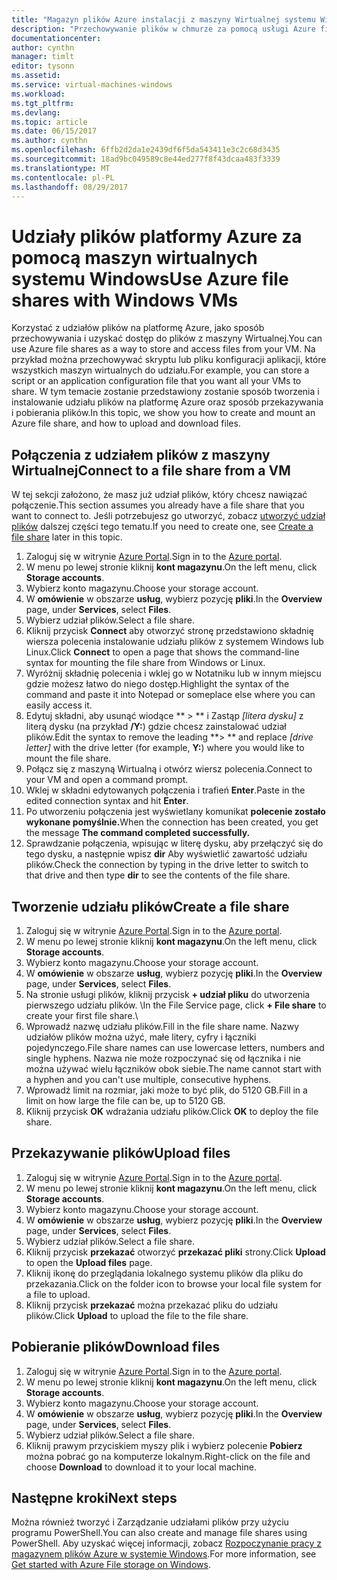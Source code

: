 ```yaml
---
title: "Magazyn plików Azure instalacji z maszyny Wirtualnej systemu Windows Azure | Dokumentacja firmy Microsoft"
description: "Przechowywanie plików w chmurze za pomocą usługi Azure file storage i instalowanie udziału plików w chmurze z maszyny wirtualnej platformy Azure (VM)."
documentationcenter: 
author: cynthn
manager: timlt
editor: tysonn
ms.assetid: 
ms.service: virtual-machines-windows
ms.workload: 
ms.tgt_pltfrm: 
ms.devlang: 
ms.topic: article
ms.date: 06/15/2017
ms.author: cynthn
ms.openlocfilehash: 6ffb2d2da1e2439df6f5da543411e3c2c68d3435
ms.sourcegitcommit: 18ad9bc049589c8e44ed277f8f43dcaa483f3339
ms.translationtype: MT
ms.contentlocale: pl-PL
ms.lasthandoff: 08/29/2017
---
```

# <a name="use-azure-file-shares-with-windows-vms"></a><span data-ttu-id="b1636-103">Udziały plików platformy Azure za pomocą maszyn wirtualnych systemu Windows</span><span class="sxs-lookup"><span data-stu-id="b1636-103">Use Azure file shares with Windows VMs</span></span> 

<span data-ttu-id="b1636-104">Korzystać z udziałów plików na platformę Azure, jako sposób przechowywania i uzyskać dostęp do plików z maszyny Wirtualnej.</span><span class="sxs-lookup"><span data-stu-id="b1636-104">You can use Azure file shares as a way to store and access files from your VM.</span></span> <span data-ttu-id="b1636-105">Na przykład można przechowywać skryptu lub pliku konfiguracji aplikacji, które wszystkich maszyn wirtualnych do udziału.</span><span class="sxs-lookup"><span data-stu-id="b1636-105">For example, you can store a script or an application configuration file that you want all your VMs to share.</span></span> <span data-ttu-id="b1636-106">W tym temacie zostanie przedstawiony zostanie sposób tworzenia i instalowanie udziału plików na platformę Azure oraz sposób przekazywania i pobierania plików.</span><span class="sxs-lookup"><span data-stu-id="b1636-106">In this topic, we show you how to create and mount an Azure file share, and how to upload and download files.</span></span>

## <a name="connect-to-a-file-share-from-a-vm"></a><span data-ttu-id="b1636-107">Połączenia z udziałem plików z maszyny Wirtualnej</span><span class="sxs-lookup"><span data-stu-id="b1636-107">Connect to a file share from a VM</span></span>

<span data-ttu-id="b1636-108">W tej sekcji założono, że masz już udział plików, który chcesz nawiązać połączenie.</span><span class="sxs-lookup"><span data-stu-id="b1636-108">This section assumes you already have a file share that you want to connect to.</span></span> <span data-ttu-id="b1636-109">Jeśli potrzebujesz go utworzyć, zobacz [utworzyć udział plików](#create-a-file-share) dalszej części tego tematu.</span><span class="sxs-lookup"><span data-stu-id="b1636-109">If you need to create one, see [Create a file share](#create-a-file-share) later in this topic.</span></span>

1. <span data-ttu-id="b1636-110">Zaloguj się w witrynie [Azure Portal](https://portal.azure.com).</span><span class="sxs-lookup"><span data-stu-id="b1636-110">Sign in to the [Azure portal](https://portal.azure.com).</span></span>
2. <span data-ttu-id="b1636-111">W menu po lewej stronie kliknij **kont magazynu**.</span><span class="sxs-lookup"><span data-stu-id="b1636-111">On the left menu, click **Storage accounts**.</span></span>
3. <span data-ttu-id="b1636-112">Wybierz konto magazynu.</span><span class="sxs-lookup"><span data-stu-id="b1636-112">Choose your storage account.</span></span>
4. <span data-ttu-id="b1636-113">W **omówienie** w obszarze **usług**, wybierz pozycję **pliki**.</span><span class="sxs-lookup"><span data-stu-id="b1636-113">In the **Overview** page, under **Services**, select **Files**.</span></span>
5. <span data-ttu-id="b1636-114">Wybierz udział plików.</span><span class="sxs-lookup"><span data-stu-id="b1636-114">Select a file share.</span></span>
6. <span data-ttu-id="b1636-115">Kliknij przycisk **Connect** aby otworzyć stronę przedstawiono składnię wiersza polecenia instalowanie udziału plików z systemem Windows lub Linux.</span><span class="sxs-lookup"><span data-stu-id="b1636-115">Click **Connect** to open a page that shows the command-line syntax for mounting the file share from Windows or Linux.</span></span>
7. <span data-ttu-id="b1636-116">Wyróżnij składnię polecenia i wklej go w Notatniku lub w innym miejscu gdzie możesz łatwo do niego dostęp.</span><span class="sxs-lookup"><span data-stu-id="b1636-116">Highlight the syntax of the command and paste it into Notepad or someplace else where you can easily access it.</span></span> 
8. <span data-ttu-id="b1636-117">Edytuj składni, aby usunąć wiodące ** > ** i Zastąp *[litera dysku]* z literą dysku (na przykład **/Y:**) gdzie chcesz zainstalować udział plików.</span><span class="sxs-lookup"><span data-stu-id="b1636-117">Edit the syntax to remove the leading **> ** and replace *[drive letter]* with the drive letter (for example, **Y:**) where you would like to mount the file share.</span></span>
8. <span data-ttu-id="b1636-118">Połącz się z maszyną Wirtualną i otwórz wiersz polecenia.</span><span class="sxs-lookup"><span data-stu-id="b1636-118">Connect to your VM and open a command prompt.</span></span>
9. <span data-ttu-id="b1636-119">Wklej w składni edytowanych połączenia i trafień **Enter**.</span><span class="sxs-lookup"><span data-stu-id="b1636-119">Paste in the edited connection syntax and hit **Enter**.</span></span>
10. <span data-ttu-id="b1636-120">Po utworzeniu połączenia jest wyświetlany komunikat **polecenie zostało wykonane pomyślnie.**</span><span class="sxs-lookup"><span data-stu-id="b1636-120">When the connection has been created, you get the message **The command completed successfully.**</span></span>
11. <span data-ttu-id="b1636-121">Sprawdzanie połączenia, wpisując w literę dysku, aby przełączyć się do tego dysku, a następnie wpisz **dir** Aby wyświetlić zawartość udziału plików.</span><span class="sxs-lookup"><span data-stu-id="b1636-121">Check the connection by typing in the drive letter to switch to that drive and then type **dir** to see the contents of the file share.</span></span>



## <a name="create-a-file-share"></a><span data-ttu-id="b1636-122">Tworzenie udziału plików</span><span class="sxs-lookup"><span data-stu-id="b1636-122">Create a file share</span></span> 
1. <span data-ttu-id="b1636-123">Zaloguj się w witrynie [Azure Portal](https://portal.azure.com).</span><span class="sxs-lookup"><span data-stu-id="b1636-123">Sign in to the [Azure portal](https://portal.azure.com).</span></span>
2. <span data-ttu-id="b1636-124">W menu po lewej stronie kliknij **kont magazynu**.</span><span class="sxs-lookup"><span data-stu-id="b1636-124">On the left menu, click **Storage accounts**.</span></span>
3. <span data-ttu-id="b1636-125">Wybierz konto magazynu.</span><span class="sxs-lookup"><span data-stu-id="b1636-125">Choose your storage account.</span></span>
4. <span data-ttu-id="b1636-126">W **omówienie** w obszarze **usług**, wybierz pozycję **pliki**.</span><span class="sxs-lookup"><span data-stu-id="b1636-126">In the **Overview** page, under **Services**, select **Files**.</span></span>
5. <span data-ttu-id="b1636-127">Na stronie usługi plików, kliknij przycisk **+ udział pliku** do utworzenia pierwszego udziału plików. \\</span><span class="sxs-lookup"><span data-stu-id="b1636-127">In the File Service page, click **+ File share** to create your first file share.\\</span></span>
6. <span data-ttu-id="b1636-128">Wprowadź nazwę udziału plików.</span><span class="sxs-lookup"><span data-stu-id="b1636-128">Fill in the file share name.</span></span> <span data-ttu-id="b1636-129">Nazwy udziałów plików można użyć, małe litery, cyfry i łączniki pojedynczego.</span><span class="sxs-lookup"><span data-stu-id="b1636-129">File share names can use lowercase letters, numbers and single hyphens.</span></span> <span data-ttu-id="b1636-130">Nazwa nie może rozpoczynać się od łącznika i nie można używać wielu łączników obok siebie.</span><span class="sxs-lookup"><span data-stu-id="b1636-130">The name cannot start with a hyphen and you can't use multiple, consecutive hyphens.</span></span> 
7. <span data-ttu-id="b1636-131">Wprowadź limit na rozmiar, jaki może to być plik, do 5120 GB.</span><span class="sxs-lookup"><span data-stu-id="b1636-131">Fill in a limit on how large the file can be, up to 5120 GB.</span></span>
8. <span data-ttu-id="b1636-132">Kliknij przycisk **OK** wdrażania udziału plików.</span><span class="sxs-lookup"><span data-stu-id="b1636-132">Click **OK** to deploy the file share.</span></span>
   
## <a name="upload-files"></a><span data-ttu-id="b1636-133">Przekazywanie plików</span><span class="sxs-lookup"><span data-stu-id="b1636-133">Upload files</span></span>
1. <span data-ttu-id="b1636-134">Zaloguj się w witrynie [Azure Portal](https://portal.azure.com).</span><span class="sxs-lookup"><span data-stu-id="b1636-134">Sign in to the [Azure portal](https://portal.azure.com).</span></span>
2. <span data-ttu-id="b1636-135">W menu po lewej stronie kliknij **kont magazynu**.</span><span class="sxs-lookup"><span data-stu-id="b1636-135">On the left menu, click **Storage accounts**.</span></span>
3. <span data-ttu-id="b1636-136">Wybierz konto magazynu.</span><span class="sxs-lookup"><span data-stu-id="b1636-136">Choose your storage account.</span></span>
4. <span data-ttu-id="b1636-137">W **omówienie** w obszarze **usług**, wybierz pozycję **pliki**.</span><span class="sxs-lookup"><span data-stu-id="b1636-137">In the **Overview** page, under **Services**, select **Files**.</span></span>
5. <span data-ttu-id="b1636-138">Wybierz udział plików.</span><span class="sxs-lookup"><span data-stu-id="b1636-138">Select a file share.</span></span>
6. <span data-ttu-id="b1636-139">Kliknij przycisk **przekazać** otworzyć **przekazać pliki** strony.</span><span class="sxs-lookup"><span data-stu-id="b1636-139">Click **Upload** to open the **Upload files** page.</span></span>
7. <span data-ttu-id="b1636-140">Kliknij ikonę do przeglądania lokalnego systemu plików dla pliku do przekazania.</span><span class="sxs-lookup"><span data-stu-id="b1636-140">Click on the folder icon to browse your local file system for a file to upload.</span></span>   
8. <span data-ttu-id="b1636-141">Kliknij przycisk **przekazać** można przekazać pliku do udziału plików.</span><span class="sxs-lookup"><span data-stu-id="b1636-141">Click **Upload** to upload the file to the file share.</span></span>

## <a name="download-files"></a><span data-ttu-id="b1636-142">Pobieranie plików</span><span class="sxs-lookup"><span data-stu-id="b1636-142">Download files</span></span>
1. <span data-ttu-id="b1636-143">Zaloguj się w witrynie [Azure Portal](https://portal.azure.com).</span><span class="sxs-lookup"><span data-stu-id="b1636-143">Sign in to the [Azure portal](https://portal.azure.com).</span></span>
2. <span data-ttu-id="b1636-144">W menu po lewej stronie kliknij **kont magazynu**.</span><span class="sxs-lookup"><span data-stu-id="b1636-144">On the left menu, click **Storage accounts**.</span></span>
3. <span data-ttu-id="b1636-145">Wybierz konto magazynu.</span><span class="sxs-lookup"><span data-stu-id="b1636-145">Choose your storage account.</span></span>
4. <span data-ttu-id="b1636-146">W **omówienie** w obszarze **usług**, wybierz pozycję **pliki**.</span><span class="sxs-lookup"><span data-stu-id="b1636-146">In the **Overview** page, under **Services**, select **Files**.</span></span>
5. <span data-ttu-id="b1636-147">Wybierz udział plików.</span><span class="sxs-lookup"><span data-stu-id="b1636-147">Select a file share.</span></span>
6. <span data-ttu-id="b1636-148">Kliknij prawym przyciskiem myszy plik i wybierz polecenie **Pobierz** można pobrać go na komputerze lokalnym.</span><span class="sxs-lookup"><span data-stu-id="b1636-148">Right-click on the file and choose **Download** to download it to your local machine.</span></span>
   

## <a name="next-steps"></a><span data-ttu-id="b1636-149">Następne kroki</span><span class="sxs-lookup"><span data-stu-id="b1636-149">Next steps</span></span>

<span data-ttu-id="b1636-150">Można również tworzyć i Zarządzanie udziałami plików przy użyciu programu PowerShell.</span><span class="sxs-lookup"><span data-stu-id="b1636-150">You can also create and manage file shares using PowerShell.</span></span> <span data-ttu-id="b1636-151">Aby uzyskać więcej informacji, zobacz [Rozpoczynanie pracy z magazynem plików Azure w systemie Windows](../../storage/files/storage-dotnet-how-to-use-files.md).</span><span class="sxs-lookup"><span data-stu-id="b1636-151">For more information, see [Get started with Azure File storage on Windows](../../storage/files/storage-dotnet-how-to-use-files.md).</span></span>
